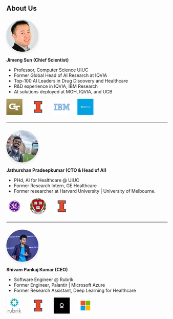 ## About Us

### ![Jimeng Sun](assets/jimeng%20copy.jpeg)
**Jimeng Sun (Chief Scientist)**  
- Professor, Computer Science UIUC  
- Former Global Head of AI Research at IQVIA  
- Top-100 AI Leaders in Drug Discovery and Healthcare  
- R&D experience in IQVIA, IBM Research  
- AI solutions deployed at MGH, IQVIA, and UCB  

![Georgia Tech](assets/gatech.png) ![UIUC](assets/uiuc.png) ![IBM](assets/ibm_n.png) ![IQVIA](assets/iqvia.jpeg)

---

### ![Jathurshan Pradeepkumar](assets/jathurshan%20copy.jpeg)
**Jathurshan Pradeepkumar (CTO & Head of AI)**  
- PHd, AI for Healthcare @ UIUC
- Former Research Intern, GE Healthcare
- Former researcher at Harvard University | University of Melbourne.

![GE Healthcare](assets/gehealthcare.jpeg) ![Harvard](assets/harvard.png) ![UIUC](assets/uiuc.png)

---

### ![Shivam Pankaj Kumar](assets/shivam%20copy.jpeg)
**Shivam Pankaj Kumar (CEO)**  
- Software Engineer @ Rubrik
- Former Engineer, Palantir | Microsoft Azure
- Former Research Assistant, Deep Learning for Healthcare

![Rubrik](assets/rubrik.png) ![UIUC](assets/uiuc.png) ![Palantir](assets/pltr.png) ![Microsoft](assets/ms.png)

<style>
img {
    width: 100px;
    height: 100px;
    border-radius: 50%;
    object-fit: cover;
    box-shadow: 0 4px 8px rgba(0, 0, 0, 0.1);
    display: block;
    margin-bottom: 10px;
}

p img, .logos img {
    width: 50px;
    height: auto;
    margin-right: 20px;
    border-radius: 0;
    box-shadow: none;
    display: inline-block;
    vertical-align: middle;
}
</style>
